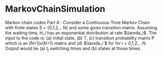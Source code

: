 # MarkovChainSimulation
Markov chain codes
Part A : 
Consider a Continuous-Time Markov Chain with finite states S = {0,1,2,...N) and some given transition matrix. Assuming the waiting time, 
H_i has an exponential distribution at rate $\lamda_i$. The input to the code is: (a) initial state, (b)
T, (c) transition probability matrix P which is an (N+1)x(N+1) matrix and (d) $\lamda_i $ for  for i = 0,1,2,...N. 
Output would be (a) $t_j$ switching times and (b) states at those times.
